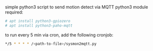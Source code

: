 simple python3 script to send motion detect via MQTT
python3 module required:
```bash
# apt install python3-gpiozero
# apt install python3-paho-mqtt
```

to run every 5 min via cron, add the following cronjob:
```bash
*/5 * * * * /<path-to-file>/sysmon2mqtt.py
```
